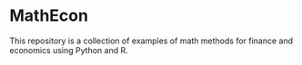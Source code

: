 # MathEcon
This repository is a collection of examples of math methods for finance and economics using Python and R.
